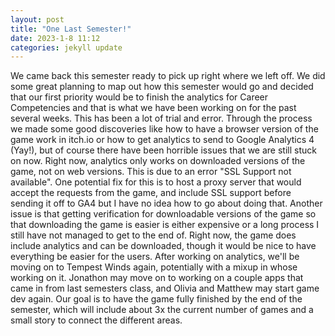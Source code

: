 ```yaml
---
layout: post
title: "One Last Semester!"
date: 2023-1-8 11:12
categories: jekyll update
---
```



  We came back this semester ready to pick up right where we left off. We did some
great planning to map out how this semester would go and decided that our first
priority would be to finish the analytics for Career Competencies and that is
what we have been working on for the past several weeks. This has been a lot of
trial and error. Through the process we made some good discoveries like how to
have a browser version of the game work in itch.io or how to get analytics to
send to Google Analytics 4 (Yay!), but of course there have been horrible issues
that we are still stuck on now. Right now, analytics only works on downloaded
versions of the game, not on web versions. This is due to an error "SSL Support
not available". One potential fix for this is to host a proxy server that would
accept the requests from the game, and include SSL support before sending it
off to GA4 but I have no idea how to go about doing that. Another issue is that
getting verification for downloadable versions of the game so that downloading
the game is easier is either expensive or a long process I still have not
managed to get to the end of. Right now, the game does include analytics and can
be downloaded, though it would be nice to have everything be easier for the users.
  After working on analytics, we'll be moving on to Tempest Winds again, potentially
with a mixup in whose working on it. Jonathon may move on to working on a couple
apps that came in from last semesters class, and Olivia and Matthew may start game dev
again. Our goal is to have the game fully finished by the end of the semester, which
will include about 3x the current number of games and a small story to connect the
different areas.
